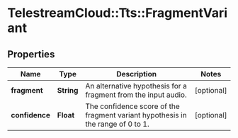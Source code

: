 # TelestreamCloud::Tts::FragmentVariant

## Properties
Name | Type | Description | Notes
------------ | ------------- | ------------- | -------------
**fragment** | **String** | An alternative hypothesis for a fragment from the input audio. | [optional] 
**confidence** | **Float** | The confidence score of the fragment variant hypothesis in the range of 0 to 1. | [optional] 


